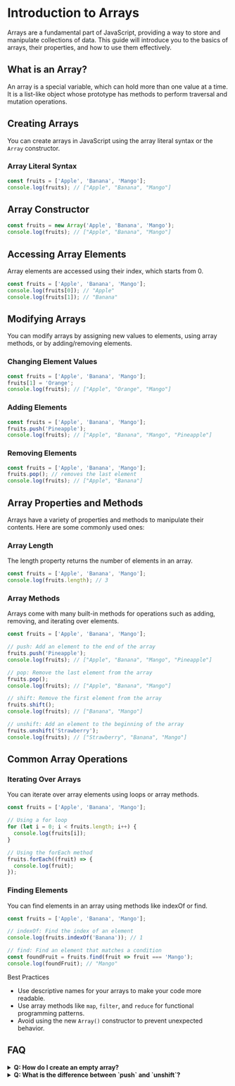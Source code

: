 # Introduction to Arrays

Arrays are a fundamental part of JavaScript, providing a way to store and manipulate collections of data. This guide will introduce you to the basics of arrays, their properties, and how to use them effectively.

## What is an Array?

An array is a special variable, which can hold more than one value at a time. It is a list-like object whose prototype has methods to perform traversal and mutation operations.

## Creating Arrays

You can create arrays in JavaScript using the array literal syntax or the `Array` constructor.

### Array Literal Syntax

```js [array-literal.js] copy
const fruits = ['Apple', 'Banana', 'Mango'];
console.log(fruits); // ["Apple", "Banana", "Mango"]
```

## Array Constructor
```js [array-constructor.js] {1} copy
const fruits = new Array('Apple', 'Banana', 'Mango');
console.log(fruits); // ["Apple", "Banana", "Mango"]
```

## Accessing Array Elements
Array elements are accessed using their index, which starts from 0.
```js [accessing-array.js] {2} copy
const fruits = ['Apple', 'Banana', 'Mango'];
console.log(fruits[0]); // "Apple"
console.log(fruits[1]); // "Banana"
```

## Modifying Arrays
You can modify arrays by assigning new values to elements, using array methods, or by adding/removing elements.

### Changing Element Values
```js [modify-array.js] {2} copy
const fruits = ['Apple', 'Banana', 'Mango'];
fruits[1] = 'Orange';
console.log(fruits); // ["Apple", "Orange", "Mango"]
```

### Adding Elements
```js [adding-elems.js] copy
const fruits = ['Apple', 'Banana', 'Mango'];
fruits.push('Pineapple');
console.log(fruits); // ["Apple", "Banana", "Mango", "Pineapple"]
```

### Removing Elements
```js [remove-elems.js] copy
const fruits = ['Apple', 'Banana', 'Mango'];
fruits.pop(); // removes the last element
console.log(fruits); // ["Apple", "Banana"]
```

## Array Properties and Methods
Arrays have a variety of properties and methods to manipulate their contents. Here are some commonly used ones:


### Array Length
The length property returns the number of elements in an array.
```js [arr-length.js] copy
const fruits = ['Apple', 'Banana', 'Mango'];
console.log(fruits.length); // 3
```

### Array Methods
Arrays come with many built-in methods for operations such as adding, removing, and iterating over elements.

```js [arr-methods.js] copy
const fruits = ['Apple', 'Banana', 'Mango'];

// push: Add an element to the end of the array
fruits.push('Pineapple');
console.log(fruits); // ["Apple", "Banana", "Mango", "Pineapple"]

// pop: Remove the last element from the array
fruits.pop();
console.log(fruits); // ["Apple", "Banana", "Mango"]

// shift: Remove the first element from the array
fruits.shift();
console.log(fruits); // ["Banana", "Mango"]

// unshift: Add an element to the beginning of the array
fruits.unshift('Strawberry');
console.log(fruits); // ["Strawberry", "Banana", "Mango"]
```

## Common Array Operations

### Iterating Over Arrays
You can iterate over array elements using loops or array methods.
```js [iterate-array.js] copy
const fruits = ['Apple', 'Banana', 'Mango'];

// Using a for loop
for (let i = 0; i < fruits.length; i++) {
  console.log(fruits[i]);
}

// Using the forEach method
fruits.forEach((fruit) => {
  console.log(fruit);
});
```

### Finding Elements
You can find elements in an array using methods like indexOf or find.
```js [find-elems.js] copy
const fruits = ['Apple', 'Banana', 'Mango'];

// indexOf: Find the index of an element
console.log(fruits.indexOf('Banana')); // 1

// find: Find an element that matches a condition
const foundFruit = fruits.find(fruit => fruit === 'Mango');
console.log(foundFruit); // "Mango"
```
<div class="explanation">
    <p>Best Practices</p>
    <ul>
        <li>Use descriptive names for your arrays to make your code more readable.</li>
        <li>Use array methods like <code>map</code>, <code>filter</code>, and <code>reduce</code> for functional programming patterns.</li>
        <li>Avoid using the new <code>Array()</code> constructor to prevent unexpected behavior.</li>
    </ul>
</div>


## FAQ
<details>
  <summary><strong>Q: How do I create an empty array?</strong></summary>
  <p><strong>A:</strong> You can create an empty array using the array literal syntax: <code>const emptyArray = [];</code></p>
</details>
<details>
  <summary><strong>Q: What is the difference between `push` and `unshift`?</strong></summary>
  <p><strong>A:</strong> The <code>push</code> method adds an element to the end of the array, while <code>unshift</code> adds an element to the beginning of the array.</p>
</details>